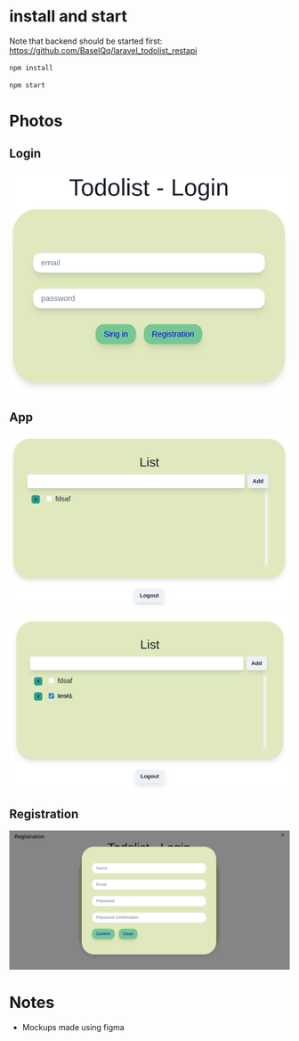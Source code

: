 # install and start
Note that backend should be started first:
https://github.com/BaselQq/laravel_todolist_restapi

```bash
npm install
```

```bash
npm start
```


# Photos

## Login
![Alt text](image-2.png)

## App
![Alt text](image-1.png)

![Alt text](image.png)


## Registration
![Alt text](image-3.png)


# Notes
* Mockups made using figma
